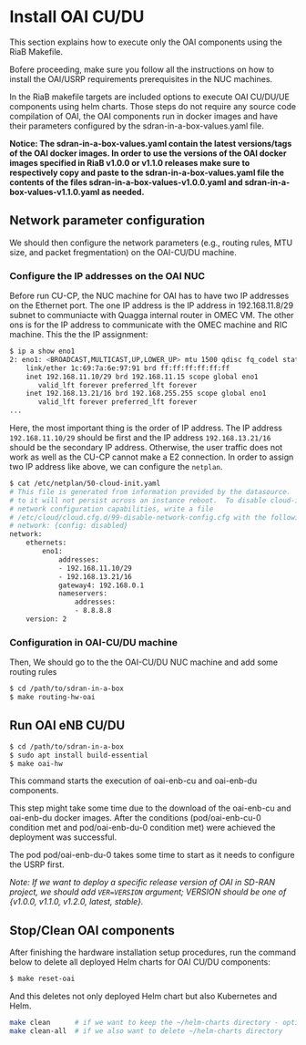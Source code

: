 <!--
SPDX-FileCopyrightText: 2019-present Open Networking Foundation <info@opennetworking.org>

SPDX-License-Identifier: Apache-2.0
-->

# Install OAI CU/DU

This section explains how to execute only the OAI components using the RiaB Makefile.

Bofere proceeding, make sure you follow all the instructions on how to install the OAI/USRP requirements prerequisites in the NUC machines.

In the RiaB makefile targets are included options to execute OAI CU/DU/UE components using helm charts. Those steps do not require any source code compilation of OAI, the OAI components run in docker images and have their parameters configured by the sdran-in-a-box-values.yaml file.

**Notice: The sdran-in-a-box-values.yaml contain the latest versions/tags of the OAI docker images. In order to use the versions of the OAI docker images specified in RiaB v1.0.0 or v1.1.0 releases make sure to respectively copy and paste to the sdran-in-a-box-values.yaml file the contents of the files sdran-in-a-box-values-v1.0.0.yaml and sdran-in-a-box-values-v1.1.0.yaml as needed.**

## Network parameter configuration

We should then configure the network parameters (e.g., routing rules, MTU size, and packet fregmentation) on the OAI-CU/DU machine.

### Configure the IP addresses on the OAI NUC
Before run CU-CP, the NUC machine for OAI has to have two IP addresses on the Ethernet port.
The one IP address is the IP address in 192.168.11.8/29 subnet to communiacte with Quagga internal router in OMEC VM.
The other ons is for the IP address to communicate with the OMEC machine and RIC machine.
This the the IP assignment:
```bash
$ ip a show eno1
2: eno1: <BROADCAST,MULTICAST,UP,LOWER_UP> mtu 1500 qdisc fq_codel state UP group default qlen 1000
    link/ether 1c:69:7a:6e:97:91 brd ff:ff:ff:ff:ff:ff
    inet 192.168.11.10/29 brd 192.168.11.15 scope global eno1
       valid_lft forever preferred_lft forever
    inet 192.168.13.21/16 brd 192.168.255.255 scope global eno1
       valid_lft forever preferred_lft forever
...
```

Here, the most important thing is the order of IP address. The IP address `192.168.11.10/29` should be first and the IP address `192.168.13.21/16` should be the secondary IP address.
Otherwise, the user traffic does not work as well as the CU-CP cannot make a E2 connection.
In order to assign two IP address like above, we can configure the `netplan`.
```bash
$ cat /etc/netplan/50-cloud-init.yaml
# This file is generated from information provided by the datasource.  Changes
# to it will not persist across an instance reboot.  To disable cloud-init's
# network configuration capabilities, write a file
# /etc/cloud/cloud.cfg.d/99-disable-network-config.cfg with the following:
# network: {config: disabled}
network:
    ethernets:
        eno1:
            addresses:
            - 192.168.11.10/29
            - 192.168.13.21/16
            gateway4: 192.168.0.1
            nameservers:
                addresses:
                - 8.8.8.8
    version: 2
```

### Configuration in OAI-CU/DU machine
Then, We should go to the the OAI-CU/DU NUC machine and add some routing rules

```bash
$ cd /path/to/sdran-in-a-box
$ make routing-hw-oai
```

## Run OAI eNB CU/DU 

```bash
$ cd /path/to/sdran-in-a-box
$ sudo apt install build-essential
$ make oai-hw
```

This command starts the execution of oai-enb-cu and oai-enb-du components.

This step might take some time due to the download of the oai-enb-cu and oai-enb-du docker images.
After the conditions (pod/oai-enb-cu-0 condition met and pod/oai-enb-du-0 condition met) were achieved the deployment was successful.

The pod pod/oai-enb-du-0 takes some time to start as it needs to configure the USRP first.

*Note: If we want to deploy a specific release version of OAI in SD-RAN project, we should add `VER=VERSION` argument; VERSION should be one of {v1.0.0, v1.1.0, v1.2.0, latest, stable}.*

## Stop/Clean OAI components

After finishing the hardware installation setup procedures, run the command below to delete all deployed Helm charts for OAI CU/DU components:

```bash
$ make reset-oai
```

And this deletes not only deployed Helm chart but also Kubernetes and Helm.

```bash
make clean      # if we want to keep the ~/helm-charts directory - option to develop/test changed/new Helm charts
make clean-all  # if we also want to delete ~/helm-charts directory
```
